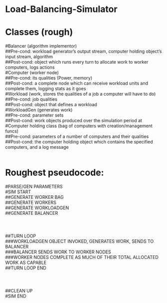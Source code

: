 # Load-Balancing-Simulator

















#   Classes (rough)</br>
#Balancer (algorithm implementor) </br>
##Pre-cond: workload generator’s output stream, computer holding object’s input stream, algorithm </br>
##Post-cond: object which runs every turn to allocate work to worker computers, logs actions</br>
#Computer (worker node)</br>
##Pre-cond: its qualities (Power, memory)</br>
##Post-cond: a complete node which can receive workload units and complete them, logging stats as it goes</br>
#Workload (work, stores the qualities of a job a computer will have to do)</br>
##Pre-cond: job qualities</br>
##Post-cond: object that defines a workload</br>
#WorkloadGen (generates work)</br>
##Pre-cond: parameter sets</br>
##Post-cond: work objects produced over the simulation period at </br>
#Computer holding class (bag of computers with creation/management funcs) </br>
##Pre-cond: parameters of a number of computers and their qualities</br>
##Post-cond: the computer holding object which contains the specified computers, and a log message</br></br>

#   Roughest pseudocode:</br>
#PARSE/GEN PARAMETERS</br>
#SIM START</br>
##GENERATE WORKER BAG</br>
##GENERATE WORKERS</br>
##GENERATE WORKLOADGEN</br>
##GENERATE BALANCER</br></br>
#    
##TURN LOOP</br>
###WORKLOADGEN OBJECT INVOKED, GENERATES WORK, SENDS TO BALANCER</br>
###BALANCER SENDS WORK TO WORKER NODES</br>
###WORKER NODES COMPLETE AS MUCH OF THEIR TOTAL ALLOCATED WORK AS CAPABLE</br>
##TURN LOOP END</br></br>
#    
##CLEAN UP</br>
#SIM END</br>
